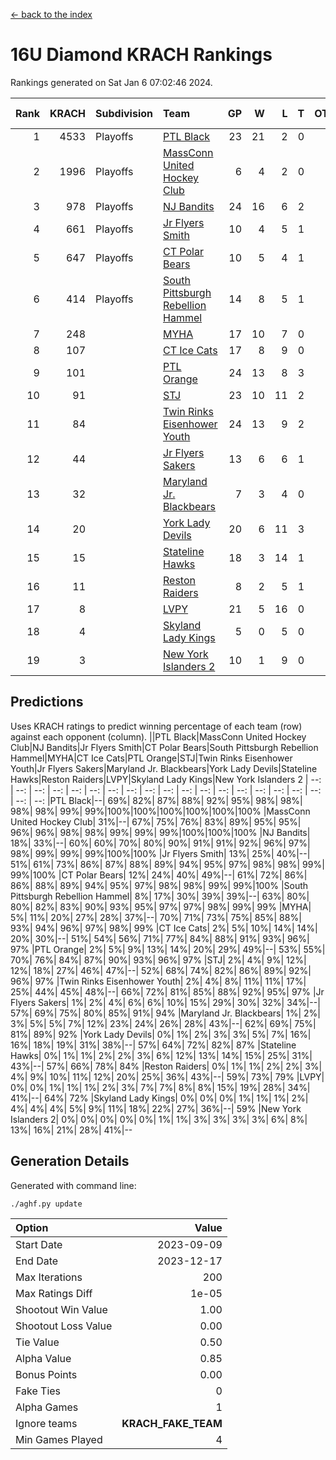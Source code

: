 [<- back to the index](readme.md)
# 16U Diamond KRACH Rankings
Rankings generated on Sat Jan  6 07:02:46 2024.

Rank|KRACH|Subdivision|Team|GP|W|L|T|OTW|OTL|SoS|Exp Wins|Win Diff
---:|---:|:---|:---|---:|---:|---:|---:|---:|---:|---:|---:|---:
1|4533|Playoffs|[PTL Black](https://gamesheetstats.com/seasons/3663/teams/140833/schedule)|23|21|2|0|2|0|500|21.8|-0.0
2|1996|Playoffs|[MassConn United Hockey Club](https://gamesheetstats.com/seasons/3663/teams/140835/schedule)|6|4|2|0|0|0|1606|4.8|-0.0
3|978|Playoffs|[NJ Bandits](https://gamesheetstats.com/seasons/3663/teams/140836/schedule)|24|16|6|2|0|2|898|17.8|-0.0
4|661|Playoffs|[Jr Flyers Smith](https://gamesheetstats.com/seasons/3663/teams/140837/schedule)|10|4|5|1|1|2|1638|5.3|-0.0
5|647|Playoffs|[CT Polar Bears](https://gamesheetstats.com/seasons/3663/teams/140834/schedule)|10|5|4|1|0|0|1180|6.3|-0.0
6|414|Playoffs|[South Pittsburgh Rebellion Hammel](https://gamesheetstats.com/seasons/3663/teams/140839/schedule)|14|8|5|1|0|0|813|9.4|0.0
7|248||[MYHA](https://gamesheetstats.com/seasons/3663/teams/140838/schedule)|17|10|7|0|0|0|725|10.9|0.0
8|107||[CT Ice Cats](https://gamesheetstats.com/seasons/3663/teams/140846/schedule)|17|8|9|0|0|1|656|8.9|0.0
9|101||[PTL Orange](https://gamesheetstats.com/seasons/3663/teams/140842/schedule)|24|13|8|3|1|0|149|15.4|0.0
10|91||[STJ](https://gamesheetstats.com/seasons/3663/teams/140841/schedule)|23|10|11|2|0|1|743|11.9|0.0
11|84||[Twin Rinks Eisenhower Youth](https://gamesheetstats.com/seasons/3663/teams/140847/schedule)|24|13|9|2|3|0|141|14.9|0.0
12|44||[Jr Flyers Sakers](https://gamesheetstats.com/seasons/3663/teams/140843/schedule)|13|6|6|1|2|0|117|7.4|0.0
13|32||[Maryland Jr. Blackbears](https://gamesheetstats.com/seasons/3663/teams/140848/schedule)|7|3|4|0|0|1|642|3.9|0.0
14|20||[York Lady Devils](https://gamesheetstats.com/seasons/3663/teams/140845/schedule)|20|6|11|3|0|2|282|8.4|0.0
15|15||[Stateline Hawks](https://gamesheetstats.com/seasons/3663/teams/140840/schedule)|18|3|14|1|0|1|911|4.4|0.0
16|11||[Reston Raiders](https://gamesheetstats.com/seasons/3663/teams/140850/schedule)|8|2|5|1|1|0|35|3.4|0.0
17|8||[LVPY](https://gamesheetstats.com/seasons/3663/teams/140844/schedule)|21|5|16|0|0|0|129|5.9|0.0
18|4||[Skyland Lady Kings](https://gamesheetstats.com/seasons/3663/teams/140849/schedule)|5|0|5|0|0|0|65|0.9|0.0
19|3||[New York Islanders 2](https://gamesheetstats.com/seasons/3663/teams/140851/schedule)|10|1|9|0|0|0|57|1.9|0.0

## Predictions
Uses KRACH ratings to predict winning percentage of each team (row) against each opponent (column).
||PTL Black|MassConn United Hockey Club|NJ Bandits|Jr Flyers Smith|CT Polar Bears|South Pittsburgh Rebellion Hammel|MYHA|CT Ice Cats|PTL Orange|STJ|Twin Rinks Eisenhower Youth|Jr Flyers Sakers|Maryland Jr. Blackbears|York Lady Devils|Stateline Hawks|Reston Raiders|LVPY|Skyland Lady Kings|New York Islanders 2
| --: | --: | --: | --: | --: | --: | --: | --: | --: | --: | --: | --: | --: | --: | --: | --: | --: | --: | --: | --: 
|PTL Black|--| 69%| 82%| 87%| 88%| 92%| 95%| 98%| 98%| 98%| 98%| 99%| 99%|100%|100%|100%|100%|100%|100%
|MassConn United Hockey Club| 31%|--| 67%| 75%| 76%| 83%| 89%| 95%| 95%| 96%| 96%| 98%| 98%| 99%| 99%| 99%|100%|100%|100%
|NJ Bandits| 18%| 33%|--| 60%| 60%| 70%| 80%| 90%| 91%| 91%| 92%| 96%| 97%| 98%| 99%| 99%| 99%|100%|100%
|Jr Flyers Smith| 13%| 25%| 40%|--| 51%| 61%| 73%| 86%| 87%| 88%| 89%| 94%| 95%| 97%| 98%| 98%| 99%| 99%|100%
|CT Polar Bears| 12%| 24%| 40%| 49%|--| 61%| 72%| 86%| 86%| 88%| 89%| 94%| 95%| 97%| 98%| 98%| 99%| 99%|100%
|South Pittsburgh Rebellion Hammel|  8%| 17%| 30%| 39%| 39%|--| 63%| 80%| 80%| 82%| 83%| 90%| 93%| 95%| 97%| 97%| 98%| 99%| 99%
|MYHA|  5%| 11%| 20%| 27%| 28%| 37%|--| 70%| 71%| 73%| 75%| 85%| 88%| 93%| 94%| 96%| 97%| 98%| 99%
|CT Ice Cats|  2%|  5%| 10%| 14%| 14%| 20%| 30%|--| 51%| 54%| 56%| 71%| 77%| 84%| 88%| 91%| 93%| 96%| 97%
|PTL Orange|  2%|  5%|  9%| 13%| 14%| 20%| 29%| 49%|--| 53%| 55%| 70%| 76%| 84%| 87%| 90%| 93%| 96%| 97%
|STJ|  2%|  4%|  9%| 12%| 12%| 18%| 27%| 46%| 47%|--| 52%| 68%| 74%| 82%| 86%| 89%| 92%| 96%| 97%
|Twin Rinks Eisenhower Youth|  2%|  4%|  8%| 11%| 11%| 17%| 25%| 44%| 45%| 48%|--| 66%| 72%| 81%| 85%| 88%| 92%| 95%| 97%
|Jr Flyers Sakers|  1%|  2%|  4%|  6%|  6%| 10%| 15%| 29%| 30%| 32%| 34%|--| 57%| 69%| 75%| 80%| 85%| 91%| 94%
|Maryland Jr. Blackbears|  1%|  2%|  3%|  5%|  5%|  7%| 12%| 23%| 24%| 26%| 28%| 43%|--| 62%| 69%| 75%| 81%| 89%| 92%
|York Lady Devils|  0%|  1%|  2%|  3%|  3%|  5%|  7%| 16%| 16%| 18%| 19%| 31%| 38%|--| 57%| 64%| 72%| 82%| 87%
|Stateline Hawks|  0%|  1%|  1%|  2%|  2%|  3%|  6%| 12%| 13%| 14%| 15%| 25%| 31%| 43%|--| 57%| 66%| 78%| 84%
|Reston Raiders|  0%|  1%|  1%|  2%|  2%|  3%|  4%|  9%| 10%| 11%| 12%| 20%| 25%| 36%| 43%|--| 59%| 73%| 79%
|LVPY|  0%|  0%|  1%|  1%|  1%|  2%|  3%|  7%|  7%|  8%|  8%| 15%| 19%| 28%| 34%| 41%|--| 64%| 72%
|Skyland Lady Kings|  0%|  0%|  0%|  1%|  1%|  1%|  2%|  4%|  4%|  4%|  5%|  9%| 11%| 18%| 22%| 27%| 36%|--| 59%
|New York Islanders 2|  0%|  0%|  0%|  0%|  0%|  1%|  1%|  3%|  3%|  3%|  3%|  6%|  8%| 13%| 16%| 21%| 28%| 41%|--

## Generation Details

Generated with command line:
```
./aghf.py update
```

| Option | Value |
| :----- | ----: |
| Start Date | 2023-09-09 |
| End Date | 2023-12-17 |
| Max Iterations | 200 |
| Max Ratings Diff | 1e-05 |
| Shootout Win Value | 1.00 |
| Shootout Loss Value | 0.00 |
| Tie Value | 0.50 |
| Alpha Value | 0.85 |
| Bonus Points | 0.00 |
| Fake Ties | 0 |
| Alpha Games | 1 |
| Ignore teams | __KRACH_FAKE_TEAM__ |
| Min Games Played | 4 |


